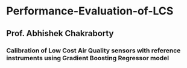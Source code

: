# Performance-Evaluation-of-LCS
## Prof. Abhishek Chakraborty
### Calibration of Low Cost Air Quality sensors with reference instruments using Gradient Boosting Regressor model
